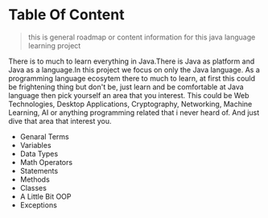 # Table Of Content 

>this is general roadmap or content information for this  java language learning project 

There is to much to learn everything in Java.There is Java as platform and Java as a language.In this project we focus on only the Java language. As a programming language ecosytem there to much to learn, at first this could be frightening thing but don't be, just learn and be comfortable at Java language then pick yourself an area that you interest. This could be Web Technologies, Desktop Applications, Cryptography, Networking, Machine Learning, AI or anything programming related that i never heard of. And just dive that area that interest you.    


* Genaral Terms
* Variables
* Data Types
* Math Operators
* Statements
* Methods
* Classes 
* A Little Bit OOP 
* Exceptions 